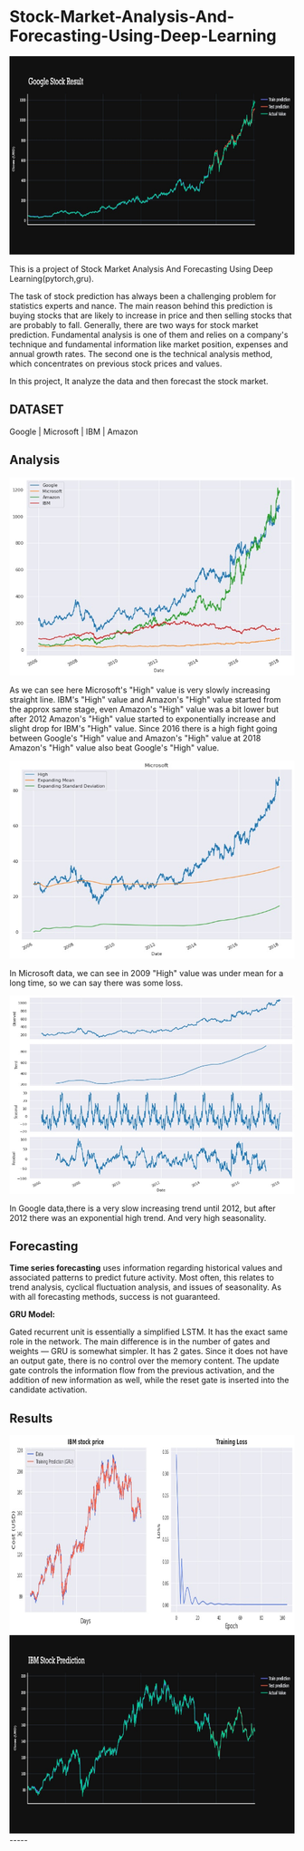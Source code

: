 # Stock-Market-Analysis-And-Forecasting-Using-Deep-Learning

<img src="https://github.com/mohdumair8896/Stock-Market-Analysis-And-Forecasting/blob/master/Images/gg.jpg" width="550" height="350"/>

This is a project of Stock Market Analysis And Forecasting Using Deep Learning(pytorch,gru).

The task of stock prediction has always been a challenging problem for statistics experts and nance. The main reason behind this prediction is buying stocks that are likely to increase in price and then selling stocks that are probably to fall. Generally, there are two ways for stock market prediction. Fundamental analysis is one of them and relies on a company's technique and fundamental information like market position, expenses and annual growth rates. The second one is the technical analysis method, which concentrates on previous stock prices and values.

In this project, It analyze the data and then forecast the stock market.

DATASET
------
Google | Microsoft | IBM | Amazon

Analysis
------
<img src="https://github.com/mohdumair8896/Stock-Market-Analysis-And-Forecasting/blob/master/Images/download12.jpg" width="550" height="350"/>

As we can see here Microsoft's "High" value is very slowly increasing straight line. IBM's "High" value and Amazon's "High" value started from the approx same stage, even Amazon's "High" value was a bit lower but after 2012 Amazon's "High" value started to exponentially increase and slight drop for IBM's "High" value. Since 2016 there is a high fight going between Google's "High" value and Amazon's "High" value at 2018 Amazon's "High" value also beat Google's "High" value.

<img src="https://github.com/mohdumair8896/Stock-Market-Analysis-And-Forecasting/blob/master/Images/download13.jpg" width="550" height="350"/>

In Microsoft data, we can see in 2009 "High" value was under mean for a long time, so we can say there was some loss.

<img src="https://github.com/mohdumair8896/Stock-Market-Analysis-And-Forecasting/blob/master/Images/download14.jpg" width="550" height="350"/>

In Google data,there is a very slow increasing trend until 2012, but after 2012 there was an exponential high trend. And very high seasonality.

Forecasting 
------
**Time series forecasting** uses information regarding historical values and associated patterns to predict future activity. Most often, this relates to trend analysis, cyclical fluctuation analysis, and issues of seasonality. As with all forecasting methods, success is not guaranteed.

**GRU Model:**

Gated recurrent unit is essentially a simplified LSTM. It has the exact same role in the network. The main difference is in the number of gates and weights — GRU is somewhat simpler. It has 2 gates. Since it does not have an output gate, there is no control over the memory content. The update gate controls the information flow from the previous activation, and the addition of new information as well, while the reset gate is inserted into the candidate activation.

Results
-----
<img src="https://github.com/mohdumair8896/Stock-Market-Analysis-And-Forecasting/blob/master/Images/ibm.jpg" width="550" height="350"/>

<img src="https://github.com/mohdumair8896/Stock-Market-Analysis-And-Forecasting/blob/master/Images/ibm3.jpg" width="550" height="350"/>
-----